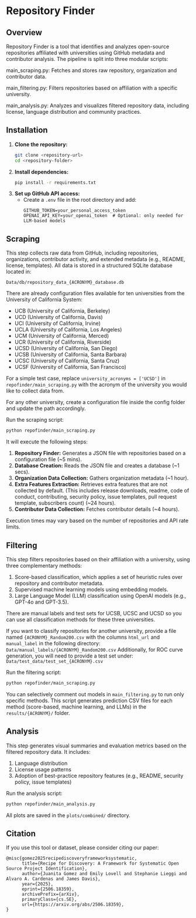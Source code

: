# Repository Finder

## Overview
Repository Finder is a tool that identifies and analyzes open-source repositories affiliated with universities using GitHub metadata and contributor analysis. The pipeline is split into three modular scripts:

main_scraping.py: Fetches and stores raw repository, organization and contributor data.

main_filtering.py: Filters repositories based on affiliation with a specific university.

main_analysis.py: Analyzes and visualizes filtered repository data, including license, language distribution and community practices.

## Installation
1. **Clone the repository:**
   ```sh
   git clone <repository-url>
   cd <repository-folder>
   ```
2. **Install dependencies:**
   ```sh
   pip install -r requirements.txt
   ```
3. **Set up GitHub API access:**
   - Create a `.env` file in the root directory and add:
     ```
     GITHUB_TOKEN=your_personal_access_token
     OPENAI_API_KEY=your_openai_token  # Optional: only needed for LLM-based models
     ```

## Scraping 

This step collects raw data from GitHub, including repositories, organizations, contributor activity, and extended metadata (e.g., README, license, templates). All data is stored in a structured SQLite database located in:
```
Data/db/repository_data_{ACRONYM}_database.db
```

There are already configuration files available for ten universities from the University of California System:
- UCB (University of California, Berkeley)  
- UCD (University of California, Davis)  
- UCI (University of California, Irvine)  
- UCLA (University of California, Los Angeles)  
- UCM (University of California, Merced)  
- UCR (University of California, Riverside)  
- UCSD (University of California, San Diego)  
- UCSB (University of California, Santa Barbara)  
- UCSC (University of California, Santa Cruz)  
- UCSF (University of California, San Francisco)

For a simple test case, replace `university_acronyms = ['UCSD']` in `repofinder/main_scraping.py` with the acronym of the university you would like to collect data from.

For any other university, create a configuration file inside the config folder and update the path accordingly.


Run the scraping script:
```sh
python repofinder/main_scraping.py
```


It will execute the following steps:
1. **Repository Finder:** Generates a JSON file with repositories based on a configuration file (~5 mins).
2. **Database Creation:** Reads the JSON file and creates a database (~1 secs).
3. **Organization Data Collection:** Gathers organization metadata (~1 hour).
4. **Extra Features Extraction:** Retrieves extra features that are not collected by default. (This includes release downloads, readme, code of conduct, contributing, security policy, issue templates, pull request template, subscribers count) (~24 hours).
5. **Contributor Data Collection:** Fetches contributor details (~4 hours).

Execution times may vary based on the number of repositories and API rate limits.

## Filtering
This step filters repositories based on their affiliation with a university, using three complementary methods:

1. Score-based classification, which applies a set of heuristic rules over repository and contributor metadata.
2. Supervised machine learning models using embedding models.
3. Large Language Model (LLM) classification using OpenAI models (e.g., GPT-4o and GPT-3.5).

There are manual labels and test sets for UCSB, UCSC and UCSD so you can use all classification methods for these three universities.

If you want to classify repositories for another university, provide a file named `{ACRONYM}_Random200.csv` with the columns `html_url` and `manual_label` in the following directory: 
     ```
  Data/manual_labels/{ACRONYM}_Random200.csv
     ```
Additionally, for ROC curve generation, you will need to provide a test set under:
     ```
  Data/test_data/test_set_{ACRONYM}.csv
     ```

Run the filtering script:
```sh
python repofinder/main_scraping.py
```

You can selectively comment out models in `main_filtering.py` to run only specific methods. This script generates prediction CSV files for each method (score-based, machine learning, and LLMs) in the `results/{ACRONYM}/` folder.

## Analysis
This step generates visual summaries and evaluation metrics based on the filtered repository data. It includes:

1. Language distribution 
2. License usage patterns
3. Adoption of best-practice repository features (e.g., README, security policy, issue templates)


Run the analysis script:
```sh
python repofinder/main_analysis.py
```

All plots are saved in the `plots/combined/` directory.

## Citation 
If you use this tool or dataset, please consider citing our paper:

```
@misc{gomez2025recipediscoveryframeworksystematic,
      title={Recipe for Discovery: A Framework for Systematic Open Source Project Identification}, 
      author={Juanita Gomez and Emily Lovell and Stephanie Lieggi and Alvaro A. Cardenas and James Davis},
      year={2025},
      eprint={2506.18359},
      archivePrefix={arXiv},
      primaryClass={cs.SE},
      url={https://arxiv.org/abs/2506.18359}, 
}
```


